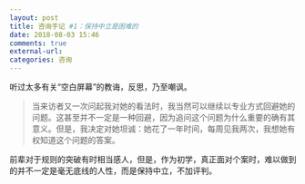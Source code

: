 ```yaml
---
layout: post
title: 咨询手记 #1：保持中立是困难的
date: 2018-08-03 15:46
comments: true
external-url:
categories: 咨询
---
```


听过太多有关“空白屏幕”的教诲，反思，乃至嘲讽。

> 当来访者又一次问起我对她的看法时，我当然可以继续以专业方式回避她的问题。这甚至并不一定是一种回避，因为追问这个问题为什么重要的确有其意义。但是，我决定对她坦诚：她花了一年时间，每周见我两次，我想她有权知道这个问题的答案。

前辈对于规则的突破有时相当感人，但是，作为初学，真正面对个案时，难以做到的并不一定是毫无底线的人性，而是保持中立，不加评判。